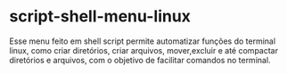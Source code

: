 # script-shell-menu-linux
Esse menu feito em shell script permite automatizar funções do terminal linux, como criar diretórios, criar arquivos, mover,excluir e até compactar diretórios e arquivos, com o objetivo de facilitar comandos no terminal.
